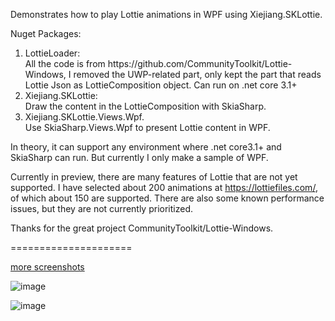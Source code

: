 Demonstrates how to play Lottie animations in WPF using Xiejiang.SKLottie.

Nuget Packages:
<ol>
  <li>LottieLoader:</li>
    All the code is from https://github.com/CommunityToolkit/Lottie-Windows, I removed the UWP-related part, only kept the part that reads Lottie Json as LottieComposition object. Can run on .net core 3.1+
  
  <li>Xiejiang.SKLottie:</li>
    Draw the content in the LottieComposition with SkiaSharp.
  
  <li>Xiejiang.SKLottie.Views.Wpf.</li>
    Use SkiaSharp.Views.Wpf to present Lottie content in WPF.

</ol>
In theory, it can support any environment where .net core3.1+ and SkiaSharp can run. But currently I only make a sample of WPF.

Currently in preview, there are many features of Lottie that are not yet supported. I have selected about 200 animations at https://lottiefiles.com/, of which about 150 are supported.
There are also some known performance issues, but they are not currently prioritized.


Thanks for the great project CommunityToolkit/Lottie-Windows.


=====================

[more screenshots](https://www.cnblogs.com/8u7tgyjire7890/p/15881159.html)

![image](https://github.com/xiejiang2014/Xiejiang.SKLottie.Samples/blob/main/Gallery/%E5%8A%A8%E7%94%BB31.gif)

![image](https://github.com/xiejiang2014/Xiejiang.SKLottie.Samples/blob/main/Gallery/%E5%8A%A8%E7%94%BB33.gif)
